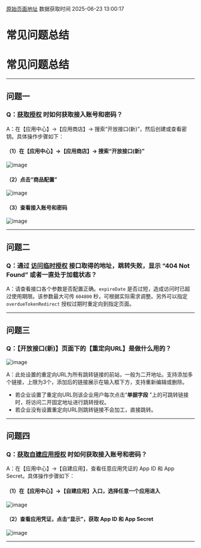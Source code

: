 [原始页面地址](https://docs.ekuaibao.com/docs/open-api/getting-started/question-answer)
数据获取时间 2025-06-23 13:00:17

# 常见问题总结

# 常见问题总结  
  
* * *

## 问题一​

### Q：[获取授权](/docs/open-api/getting-started/auth) 时如何获取接入账号和密码？​

A：在【应用中心】→【应用商店】→ 搜索“开放接口(新)”，然后创建或查看密钥。具体操作步骤如下：  


#### （1）在【应用中心】→【应用商店】→ 搜索“开放接口(新)”​

![image](/assets/images/getAccessTokenNew1-446365349349293bab222de79ad7aefc.png)

#### （2）点击“商品配置”​

![image](/assets/images/getAccessTokenNew2-2ae03b8ce830d66a798d2ed5bbb17df4.png)

#### （3）查看接入账号和密码​

![image](/assets/images/getAccessTokenNew3-73a0168490fd83421655b32f41f4d1d9.png)

* * *

## 问题二​

### Q：通过 [访问临时授权](/docs/open-api/getting-started/temp-auth) 接口取得的地址，跳转失败，显示 “404 Not Found” 或者一直处于加载状态？​

A：请查看接口各个参数是否配置正确。`expireDate` 是否过短，造成访问时已超过使用期限。该参数最大可传 `604800` 秒，可根据实际需求调整。另外可以指定 `overdueTokenRedirect` 授权过期时重定向到指定页面。

* * *

## 问题三​

### Q：【开放接口(新)】页面下的【重定向URL】是做什么用的？​

![image](/assets/images/redirectURL-37bbdd17c2c9f05927de66c4a27076df.png)

A：此处设置的重定向URL为所有跳转链接的前站，一般为二开地址。支持添加多个链接，上限为3个，添加后的链接展示在输入框下方，支持重新编辑或删除。  


  * 若企业设置了重定向URL则该企业用户每次点击“**单据字段** ”上的可跳转链接时，将访问二开固定地址进行跳转授权。
  * 若企业没有设置重定向URL则跳转链接不会加工，直接跳转。



* * *

## 问题四​

### Q：[获取自建应用授权](/docs/open-api/getting-started/auth-getAppAccessToken) 时如何获取接入账号和密码？​

A：在【应用中心】→【自建应用】，查看任意应用凭证的 App ID 和 App Secret。具体操作步骤如下：  


#### （1）在【应用中心】→【自建应用】入口，选择任意一个应用进入​

![image](/assets/images/getAppAccessToken-6d681f83620c4005f01ef2dd1dc6412d.png)

#### （2）查看应用凭证，点击“显示”，获取 App ID 和 App Secret​

![image](/assets/images/接入账号和密码-d9ea5dd3201888f97e87ca2e6cdd833b.png)

* * *
